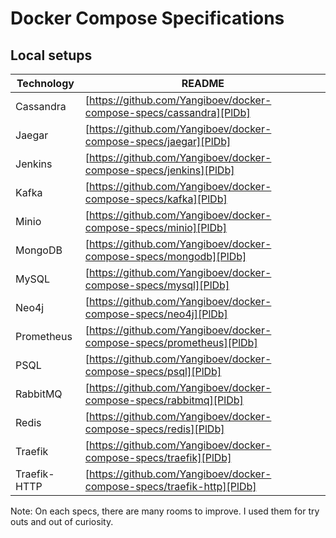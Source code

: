 # Docker Compose Specifications
## Local setups

| Technology | README |
| ------ | ------ |
| Cassandra | [https://github.com/Yangiboev/docker-compose-specs/cassandra][PlDb] |
| Jaegar | [https://github.com/Yangiboev/docker-compose-specs/jaegar][PlDb] |
| Jenkins | [https://github.com/Yangiboev/docker-compose-specs/jenkins][PlDb] |
| Kafka | [https://github.com/Yangiboev/docker-compose-specs/kafka][PlDb] |
| Minio | [https://github.com/Yangiboev/docker-compose-specs/minio][PlDb] |
| MongoDB | [https://github.com/Yangiboev/docker-compose-specs/mongodb][PlDb] |
| MySQL | [https://github.com/Yangiboev/docker-compose-specs/mysql][PlDb] |
| Neo4j | [https://github.com/Yangiboev/docker-compose-specs/neo4j][PlDb] |
| Prometheus | [https://github.com/Yangiboev/docker-compose-specs/prometheus][PlDb] |
| PSQL | [https://github.com/Yangiboev/docker-compose-specs/psql][PlDb] |
| RabbitMQ | [https://github.com/Yangiboev/docker-compose-specs/rabbitmq][PlDb] |
| Redis | [https://github.com/Yangiboev/docker-compose-specs/redis][PlDb] |
| Traefik | [https://github.com/Yangiboev/docker-compose-specs/traefik][PlDb] |
| Traefik-HTTP | [https://github.com/Yangiboev/docker-compose-specs/traefik-http][PlDb] |
Note: On each specs, there are many rooms to improve. I used them for try outs and out of curiosity.